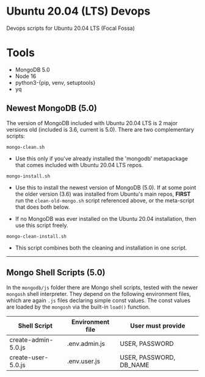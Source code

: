# Ubuntu 20.04 (LTS) Devops

Devops scripts for Ubuntu 20.04 LTS (Focal Fossa)

# Tools

* MongoDB 5.0
* Node 16
* python3-{pip, venv, setuptools}
* yq

## Newest MongoDB (5.0)

The version of MongoDB included with Ubuntu 20.04 LTS is 2 major
versions old (included is 3.6, current is 5.0). There are two
complementary scripts:


```mongo-clean.sh```

- Use this only if you've already installed the 'mongodb' metapackage
  that comes included with Ubuntu 20.04 LTS repos.

```mongo-install.sh```

- Use this to install the newest version of MongoDB (5.0). If at
  some point the older version (3.6) was installed from Ubuntu's
  main repos, **FIRST** run the ```clean-old-mongo.sh``` script referenced
  above, or the meta-script that does both below.

- If no MongoDB was ever installed on the Ubuntu 20.04 installation,
  then use this script freely.

```mongo-clean-install.sh```

- This script combines both the cleaning and installation in one script.

<hr></hr>

## Mongo Shell Scripts (5.0)

In the ```mongodb/js``` folder there are Mongo shell scripts, tested with
the newer ```mongosh``` shell interpreter. They depend on the following environment
files, which are again ```.js``` files declaring simple const values. The
const values are loaded by the ```mongosh``` via the built-in ```load()```
function.

| Shell Script | Environment file | User must provide
| -- | -- | -- |
| create-admin-5.0.js | .env.admin.js | USER, PASSWORD |
| create-user-5.0.js  | .env.user.js  | USER, PASSWORD, DB_NAME |
